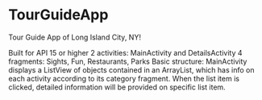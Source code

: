 # TourGuideApp
Tour Guide App of Long Island City, NY!

Built for API 15 or higher
2 activities: MainActivity and DetailsActivity
4 fragments: Sights, Fun, Restaurants, Parks
Basic structure:
MainActivity displays a ListView of objects contained in an ArrayList, which has info on each activity according to its category fragment. When the list item is clicked, detailed information will be provided on specific list item.
